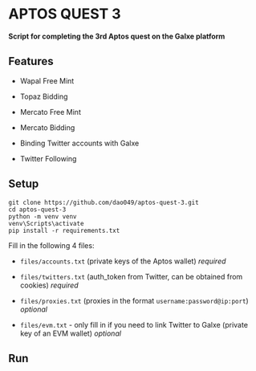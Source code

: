 
# APTOS QUEST 3

**Script for completing the 3rd Aptos quest on the Galxe platform**

## Features

-   Wapal Free Mint
    
-   Topaz Bidding
    
-   Mercato Free Mint
    
-   Mercato Bidding
    
-   Binding Twitter accounts with Galxe
    
-   Twitter Following
    

## Setup

```
git clone https://github.com/dao049/aptos-quest-3.git
cd aptos-quest-3
python -m venv venv
venv\Scripts\activate
pip install -r requirements.txt
```

Fill in the following 4 files:

-   `files/accounts.txt` (private keys of the Aptos wallet) _required_
    
-   `files/twitters.txt` (auth_token from Twitter, can be obtained from cookies) _required_
    
-   `files/proxies.txt` (proxies in the format `username:password@ip:port`) _optional_
    
-   `files/evm.txt` - only fill in if you need to link Twitter to Galxe (private key of an EVM wallet) _optional_
    

## Run
